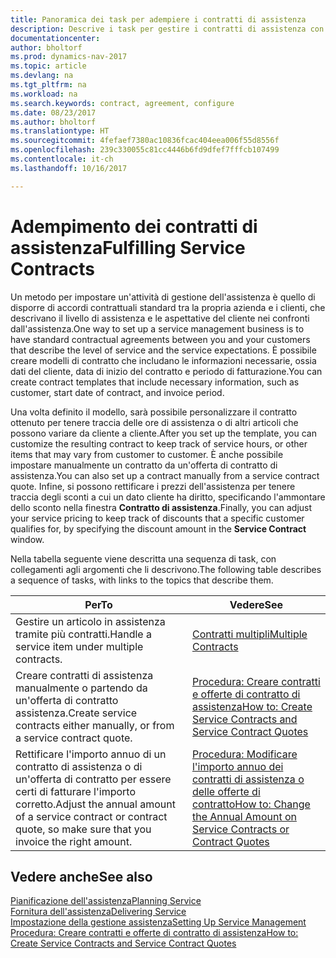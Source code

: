 ```yaml
---
title: Panoramica dei task per adempiere i contratti di assistenza
description: Descrive i task per gestire i contratti di assistenza con i clienti.
documentationcenter: 
author: bholtorf
ms.prod: dynamics-nav-2017
ms.topic: article
ms.devlang: na
ms.tgt_pltfrm: na
ms.workload: na
ms.search.keywords: contract, agreement, configure
ms.date: 08/23/2017
ms.author: bholtorf
ms.translationtype: HT
ms.sourcegitcommit: 4fefaef7380ac10836fcac404eea006f55d8556f
ms.openlocfilehash: 239c330055c81cc4446b6fd9dfef7fffcb107499
ms.contentlocale: it-ch
ms.lasthandoff: 10/16/2017

---
```

# <a name="fulfilling-service-contracts"></a><span data-ttu-id="7728e-103">Adempimento dei contratti di assistenza</span><span class="sxs-lookup"><span data-stu-id="7728e-103">Fulfilling Service Contracts</span></span> 
<span data-ttu-id="7728e-104">Un metodo per impostare un'attività di gestione dell'assistenza è quello di disporre di accordi contrattuali standard tra la propria azienda e i clienti, che descrivano il livello di assistenza e le aspettative del cliente nei confronti dall'assistenza.</span><span class="sxs-lookup"><span data-stu-id="7728e-104">One way to set up a service management business is to have standard contractual agreements between you and your customers that describe the level of service and the service expectations.</span></span> <span data-ttu-id="7728e-105">È possibile creare modelli di contratto che includano le informazioni necessarie, ossia dati del cliente, data di inizio del contratto e periodo di fatturazione.</span><span class="sxs-lookup"><span data-stu-id="7728e-105">You can create contract templates that include necessary information, such as customer, start date of contract, and invoice period.</span></span>  
  
<span data-ttu-id="7728e-106">Una volta definito il modello, sarà possibile personalizzare il contratto ottenuto per tenere traccia delle ore di assistenza o di altri articoli che possono variare da cliente a cliente.</span><span class="sxs-lookup"><span data-stu-id="7728e-106">After you set up the template, you can customize the resulting contract to keep track of service hours, or other items that may vary from customer to customer.</span></span> <span data-ttu-id="7728e-107">È anche possibile impostare manualmente un contratto da un'offerta di contratto di assistenza.</span><span class="sxs-lookup"><span data-stu-id="7728e-107">You can also set up a contract manually from a service contract quote.</span></span> <span data-ttu-id="7728e-108">Infine, si possono rettificare i prezzi dell'assistenza per tenere traccia degli sconti a cui un dato cliente ha diritto, specificando l'ammontare dello sconto nella finestra **Contratto di assistenza**.</span><span class="sxs-lookup"><span data-stu-id="7728e-108">Finally, you can adjust your service pricing to keep track of discounts that a specific customer qualifies for, by specifying the discount amount in the **Service Contract** window.</span></span>  

<span data-ttu-id="7728e-109">Nella tabella seguente viene descritta una sequenza di task, con collegamenti agli argomenti che li descrivono.</span><span class="sxs-lookup"><span data-stu-id="7728e-109">The following table describes a sequence of tasks, with links to the topics that describe them.</span></span>   
  
|<span data-ttu-id="7728e-110">**Per**</span><span class="sxs-lookup"><span data-stu-id="7728e-110">**To**</span></span>|<span data-ttu-id="7728e-111">**Vedere**</span><span class="sxs-lookup"><span data-stu-id="7728e-111">**See**</span></span>|  
|------------|-------------|  
|<span data-ttu-id="7728e-112">Gestire un articolo in assistenza tramite più contratti.</span><span class="sxs-lookup"><span data-stu-id="7728e-112">Handle a service item under multiple contracts.</span></span> | [<span data-ttu-id="7728e-113">Contratti multipli</span><span class="sxs-lookup"><span data-stu-id="7728e-113">Multiple Contracts</span></span>](service-multiple-contracts.md)|  
|<span data-ttu-id="7728e-114">Creare contratti di assistenza manualmente o partendo da un'offerta di contratto assistenza.</span><span class="sxs-lookup"><span data-stu-id="7728e-114">Create service contracts either manually, or from a service contract quote.</span></span>| [<span data-ttu-id="7728e-115">Procedura: Creare contratti e offerte di contratto di assistenza</span><span class="sxs-lookup"><span data-stu-id="7728e-115">How to: Create Service Contracts and Service Contract Quotes</span></span>](service-how-to-create-service-contracts-and-service-contract-quotes.md)|
|<span data-ttu-id="7728e-116">Rettificare l'importo annuo di un contratto di assistenza o di un'offerta di contratto per essere certi di fatturare l'importo corretto.</span><span class="sxs-lookup"><span data-stu-id="7728e-116">Adjust the annual amount of a service contract or contract quote, so make sure that you invoice the right amount.</span></span>|[<span data-ttu-id="7728e-117">Procedura: Modificare l'importo annuo dei contratti di assistenza o delle offerte di contratto</span><span class="sxs-lookup"><span data-stu-id="7728e-117">How to: Change the Annual Amount on Service Contracts or Contract Quotes</span></span>](service-how-to-change-the-annual-amount-on-service-contracts-or-contract-quotes.md)|

## <a name="see-also"></a><span data-ttu-id="7728e-118">Vedere anche</span><span class="sxs-lookup"><span data-stu-id="7728e-118">See also</span></span>
[<span data-ttu-id="7728e-119">Pianificazione dell'assistenza</span><span class="sxs-lookup"><span data-stu-id="7728e-119">Planning Service</span></span>](service-plan-service.md)  
[<span data-ttu-id="7728e-120">Fornitura dell'assistenza</span><span class="sxs-lookup"><span data-stu-id="7728e-120">Delivering Service</span></span>](service-deliver-service.md)  
[<span data-ttu-id="7728e-121">Impostazione della gestione assistenza</span><span class="sxs-lookup"><span data-stu-id="7728e-121">Setting Up Service Management</span></span>](service-setup-service.md)  
[<span data-ttu-id="7728e-122">Procedura: Creare contratti e offerte di contratto di assistenza</span><span class="sxs-lookup"><span data-stu-id="7728e-122">How to: Create Service Contracts and Service Contract Quotes</span></span>](service-how-to-create-service-contracts-and-service-contract-quotes.md)  

